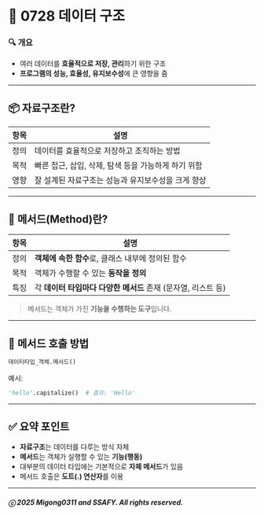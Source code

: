 
# 📘 0728 데이터 구조

### 🔍 개요

* 여러 데이터를 **효율적으로 저장, 관리**하기 위한 구조
* **프로그램의 성능, 효율성, 유지보수성**에 큰 영향을 줌

---

## 📦 자료구조란?

| 항목 | 설명                              |
| -- | ------------------------------- |
| 정의 | 데이터를 효율적으로 저장하고 조직하는 방법         |
| 목적 | 빠른 접근, 삽입, 삭제, 탐색 등을 가능하게 하기 위함 |
| 영향 | 잘 설계된 자료구조는 성능과 유지보수성을 크게 향상    |

---

## 🧩 메서드(Method)란?

| 항목 | 설명                                     |
| -- | -------------------------------------- |
| 정의 | **객체에 속한 함수**로, 클래스 내부에 정의된 함수         |
| 목적 | 객체가 수행할 수 있는 **동작을 정의**                |
| 특징 | 각 **데이터 타입마다 다양한 메서드** 존재 (문자열, 리스트 등) |

> 메서드는 객체가 가진 **기능을 수행하는 도구**입니다.

---

## 📌 메서드 호출 방법

```python
데이터타입_객체.메서드()
```

예시:

```python
'hello'.capitalize()  # 결과: 'Hello'
```

---

## ✅ 요약 포인트

* **자료구조**는 데이터를 다루는 방식 자체
* **메서드**는 객체가 실행할 수 있는 **기능(행동)**
* 대부분의 데이터 타입에는 기본적으로 **자체 메서드**가 있음
* 메서드 호출은 **도트(.) 연산자**를 이용

---

##### ⓒ 2025 Migong0311 and SSAFY. All rights reserved.

